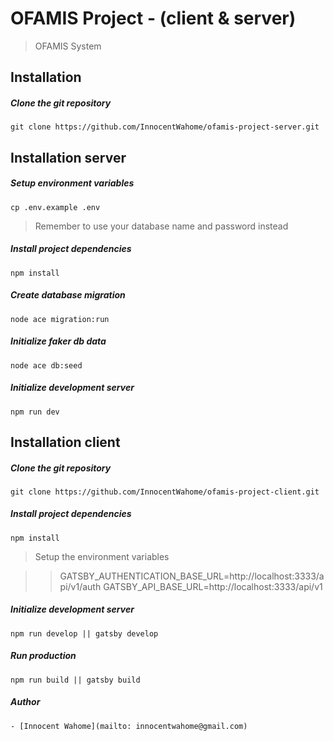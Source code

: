# OFAMIS Project - (client & server)

> OFAMIS System

## Installation 

##### Clone the git repository
```
git clone https://github.com/InnocentWahome/ofamis-project-server.git
```

## Installation server


##### Setup environment variables
```
cp .env.example .env
```
>Remember to use your database name and password instead
##### Install project dependencies
```
npm install
```
##### Create database migration
```
node ace migration:run
```

##### Initialize faker db data
```
node ace db:seed
```
##### Initialize development server
```
npm run dev
```

## Installation client

##### Clone the git repository
```
git clone https://github.com/InnocentWahome/ofamis-project-client.git
```
##### Install project dependencies
```
npm install
```
> Setup the environment variables


>> GATSBY_AUTHENTICATION_BASE_URL=http://localhost:3333/api/v1/auth
>> GATSBY_API_BASE_URL=http://localhost:3333/api/v1

##### Initialize development server
```
npm run develop || gatsby develop
```
##### Run production
```
npm run build || gatsby build
```

##### Author
```
- [Innocent Wahome](mailto: innocentwahome@gmail.com)
```